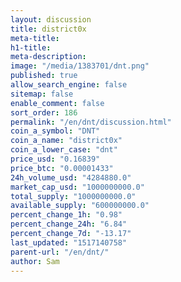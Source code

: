 ```yaml
---
layout: discussion
title: district0x
meta-title: 
h1-title: 
meta-description: 
image: "/media/1383701/dnt.png"
published: true
allow_search_engine: false
sitemap: false
enable_comment: false
sort_order: 186
permalink: "/en/dnt/discussion.html"
coin_a_symbol: "DNT"
coin_a_name: "district0x"
coin_a_lower_case: "dnt"
price_usd: "0.16839"
price_btc: "0.00001433"
24h_volume_usd: "4284880.0"
market_cap_usd: "1000000000.0"
total_supply: "1000000000.0"
available_supply: "600000000.0"
percent_change_1h: "0.98"
percent_change_24h: "6.84"
percent_change_7d: "-13.17"
last_updated: "1517140758"
parent-url: "/en/dnt/"
author: Sam
---
```


